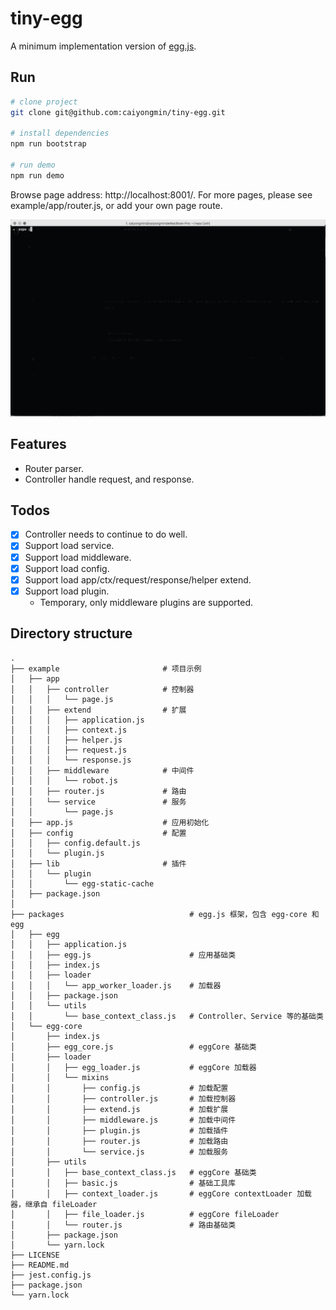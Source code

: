 # tiny-egg

A minimum implementation version of [egg.js](https://eggjs.org/zh-cn/).

## Run

```bash
# clone project
git clone git@github.com:caiyongmin/tiny-egg.git

# install dependencies
npm run bootstrap

# run demo
npm run demo
```

Browse page address: http://localhost:8001/. For more pages, please see example/app/router.js, or add your own page route.

![guide](./doc/guide.gif)

## Features

- Router parser.
- Controller handle request, and response.

## Todos

- [x] Controller needs to continue to do well.
- [x] Support load service.
- [x] Support load middleware.
- [x] Support load config.
- [x] Support load app/ctx/request/response/helper extend.
- [x] Support load plugin.
  - Temporary, only middleware plugins are supported.

## Directory structure

```
.
├── example                       # 项目示例
│   ├── app
│   │   ├── controller            # 控制器
│   │   │   └── page.js
│   │   ├── extend                # 扩展
│   │   │   ├── application.js
│   │   │   ├── context.js
│   │   │   ├── helper.js
│   │   │   ├── request.js
│   │   │   └── response.js
│   │   ├── middleware            # 中间件
│   │   │   └── robot.js
│   │   ├── router.js             # 路由
│   │   └── service               # 服务
│   │       └── page.js
│   ├── app.js                    # 应用初始化
│   ├── config                    # 配置
│   │   ├── config.default.js
│   │   └── plugin.js
│   ├── lib                       # 插件
│   │   └── plugin
│   │       └── egg-static-cache
│   ├── package.json
│
├── packages                            # egg.js 框架，包含 egg-core 和 egg
│   ├── egg
│   │   ├── application.js
│   │   ├── egg.js                      # 应用基础类
│   │   ├── index.js
│   │   ├── loader
│   │   │   └── app_worker_loader.js    # 加载器
│   │   ├── package.json
│   │   └── utils
│   │       └── base_context_class.js   # Controller、Service 等的基础类
│   └── egg-core
│       ├── index.js
│       ├── egg_core.js                 # eggCore 基础类
│       ├── loader
│       │   ├── egg_loader.js           # eggCore 加载器
│       │   └── mixins
│       │       ├── config.js           # 加载配置
│       │       ├── controller.js       # 加载控制器
│       │       ├── extend.js           # 加载扩展
│       │       ├── middleware.js       # 加载中间件
│       │       ├── plugin.js           # 加载插件
│       │       ├── router.js           # 加载路由
│       │       └── service.js          # 加载服务
│       ├── utils
│       │   ├── base_context_class.js   # eggCore 基础类
│       │   ├── basic.js                # 基础工具库
│       │   ├── context_loader.js       # eggCore contextLoader 加载器，继承自 fileLoader
│       │   ├── file_loader.js          # eggCore fileLoader
│       │   └── router.js               # 路由基础类
│       ├── package.json
│       └── yarn.lock
├── LICENSE
├── README.md
├── jest.config.js
├── package.json
└── yarn.lock
```
